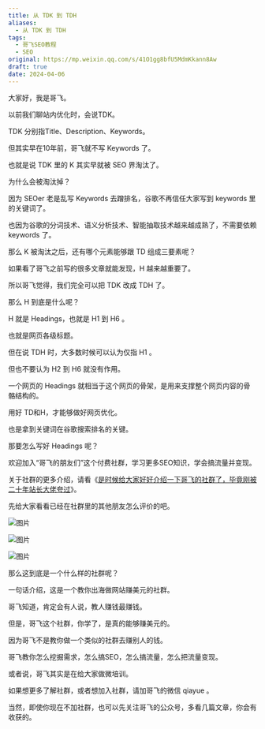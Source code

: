```yaml
---
title: 从 TDK 到 TDH
aliases:
  - 从 TDK 到 TDH
tags:
  - 哥飞SEO教程
  - SEO
original: https://mp.weixin.qq.com/s/41O1gg8bfU5MdmKkann8Aw
draft: true
date: 2024-04-06
---
```

大家好，我是哥飞。  

以前我们聊站内优化时，会说TDK。

TDK 分别指Title、Description、Keywords。

但其实早在10年前，哥飞就不写 Keywords 了。

也就是说 TDK 里的 K 其实早就被 SEO 界淘汰了。

为什么会被淘汰掉？  

因为 SEOer 老是乱写 Keywords 去蹭排名，谷歌不再信任大家写到 keywords 里的关键词了。

也因为谷歌的分词技术、语义分析技术、智能抽取技术越来越成熟了，不需要依赖 keywords 了。

那么 K 被淘汰之后，还有哪个元素能够跟 TD 组成三要素呢？  

如果看了哥飞之前写的很多文章就能发现，H 越来越重要了。  

所以哥飞觉得，我们完全可以把 TDK 改成 TDH 了。

那么 H 到底是什么呢？

H 就是 Headings，也就是 H1 到 H6 。

也就是网页各级标题。

但在说 TDH 时，大多数时候可以认为仅指 H1 。  

但也不要认为 H2 到 H6 就没有作用。

一个网页的 Headings 就相当于这个网页的骨架，是用来支撑整个网页内容的骨骼结构的。  

用好 TD和H，才能够做好网页优化。  

也是拿到关键词在谷歌搜索排名的关键。

那要怎么写好 Headings 呢？  

欢迎加入“哥飞的朋友们”这个付费社群，学习更多SEO知识，学会搞流量并变现。

关于社群的更多介绍，请看《[是时候给大家好好介绍一下哥飞的社群了，毕竟刚被二十年站长大佬夸过](http://mp.weixin.qq.com/s?__biz=MjM5OTIzMzYyMA==&mid=2650082450&idx=1&sn=b33f52d905edd76782d85eb06163f312&chksm=bf3f3da98848b4bf8214219c775293b397bdda48f14975f88e55a5bbe7efa75e4b11d93010a5&scene=21#wechat_redirect)》。  

  

先给大家看看已经在社群里的其他朋友怎么评价的吧。

  

![图片](https://mmbiz.qpic.cn/sz_mmbiz_jpg/LBrX00GQeictfJNjePhchkZYLuBwKPcJl2yZPhaRV7VWHg1Fe9tIs05v9QTFBq1oCZjVn9qB08LszWxrFibHHeMQ/640?wx_fmt=other&wxfrom=5&wx_lazy=1&wx_co=1&tp=webp)

![图片](https://mmbiz.qpic.cn/sz_mmbiz_jpg/LBrX00GQeicsc3DNibdfcSLWyEGZBZSXSUbPuaibAobt9LPMO3wygibBF21OuH0mCYZU6Hn3qgz5Zvxml98F9dKnrQ/640?wx_fmt=other&wxfrom=5&wx_lazy=1&wx_co=1&tp=webp)

  

![图片](https://mmbiz.qpic.cn/sz_mmbiz_jpg/LBrX00GQeicu0ohJ2AspibworASbayGLjNicts7f15fE789SLz4EI2yZgzHicU6KCsqDNVgkpOwdulS8sGWaSXSRVg/640?wx_fmt=other&wxfrom=5&wx_lazy=1&wx_co=1&tp=webp)

那么这到底是一个什么样的社群呢？  

  

一句话介绍，这是一个教你出海做网站赚美元的社群。  

  

哥飞知道，肯定会有人说，教人赚钱最赚钱。  

  

但是，哥飞这个社群，你学了，是真的能够赚美元的。

  

因为哥飞不是教你做一个类似的社群去赚别人的钱。  

  

哥飞教你怎么挖掘需求，怎么搞SEO，怎么搞流量，怎么把流量变现。

  

或者说，哥飞其实是在给大家做微培训。

  

如果想更多了解社群，或者想加入社群，请加哥飞的微信 qiayue 。  

  

当然，即使你现在不加社群，也可以先关注哥飞的公众号，多看几篇文章，你会有收获的。  

